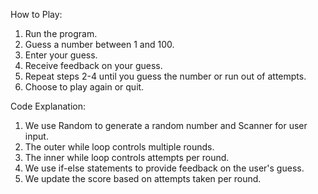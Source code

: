 
How to Play:
1. Run the program.
2. Guess a number between 1 and 100.
3. Enter your guess.
4. Receive feedback on your guess.
5. Repeat steps 2-4 until you guess the number or run out of attempts.
6. Choose to play again or quit.

Code Explanation:
1. We use Random to generate a random number and Scanner for user input.
2. The outer while loop controls multiple rounds.
3. The inner while loop controls attempts per round.
4. We use if-else statements to provide feedback on the user's guess.
5. We update the score based on attempts taken per round.
